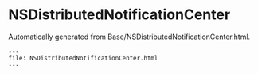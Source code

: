 
# NSDistributedNotificationCenter

Automatically generated from Base/NSDistributedNotificationCenter.html.

``` {raw} html
---
file: NSDistributedNotificationCenter.html
---
```
